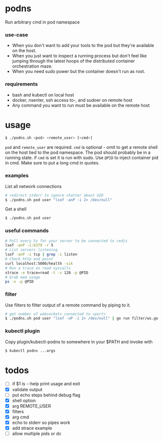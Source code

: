 # podns
Run arbitrary cmd in pod namespace

### use-case
- When you don't want to add your tools to the pod but they're available on the host.
- When you just want to inspect a running process but don't feel like jumping through the latest hoops of the distributed container orchestration maze.
- When you need sudo power but the container doesn't run as root.

### requirements
- bash and kubectl on local host
- docker, nsenter, ssh access to-, and sudoer on remote host
- Any command you want to run must be available on the remote host

# usage

```bash
$ ./podns.sh <pod> <remote_user> [<cmd>]
```

`pod` and `remote_user` are required. `cmd` is optional - omit to get a remote shell on the host tied to the pod namespace. The pod should probably be in a running state. if `cmd` is set it is run with sudo. Use `@PID` to inject container pid in cmd. Make sure to put a long cmd in quotes.

### examples

List all network connections
```bash
# redirect stderr to ignore chatter about UID
$ ./podns.sh pod user "lsof -anP -i 2> /dev/null"
```

Get a shell
```bash
$ ./podns.sh pod user
```

### useful commands

```bash
# Poll every 5s for your server to be connected to redis
lsof -anP -i:6379 -r 5
# List servers listening
lsof -anP -i tcp | grep -i listen
# Check http end point
curl localhost:5000/health -sik
# Run a trace on read syscalls
strace -e trace=read -t -s 128 -p @PID
# Grab mem usage
ps -v -p @PID
```

### filter
Use filters to filter output of a remote command by piping to it.

```bash
# get number of websockets connected to <port>
$ ./podns.sh pod user "lsof -nP -i 2> /dev/null" | go run filter/ws.go <port>
```

### kubectl plugin
Copy plugin/kubectl-podns to somewhere in your $PATH and invoke with

```bash
$ kubectl podns ...args
```

# todos
- [ ] if $1 is --help print usage and exit
- [x] validate output
- [ ] put echo steps behind debug flag
- [x] shell option
- [x] arg REMOTE_USER
- [x] filters
- [x] arg cmd
- [x] echo to stderr so pipes work
- [x] add strace example
- [ ] allow multiple pids or dc

